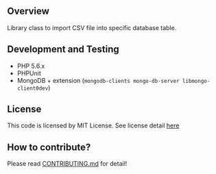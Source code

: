 ## Overview

Library class to import CSV file into specific database table.

## Development and Testing

  - PHP 5.6.x
  - PHPUnit
  - MongoDB + extension (`mongodb-clients mongo-db-server libmongo-client0dev`)

## License

This code is licensed by MIT License. See license detail [here](LICENSE)

## How to contribute?

Please read [CONTRIBUTING.md](CONTRIBUTING.md) for detail!

